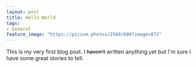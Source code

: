 ```yaml
---
layout: post
title: Hello World
tags:
- General
feature_image: "https://picsum.photos/2560/600?image=872"
---
```


This is my very first blog post. I ~~haven't~~ written anything yet but I'm sure I have some great stories to tell.
